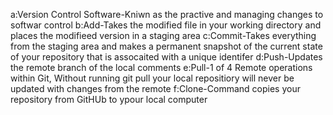 a:Version Control Software-Kniwn as the practive and managing changes to softwar control 
b:Add-Takes the modified file in your working directory and places the modifieed version in a staging area
c:Commit-Takes everything from the staging area and makes a permanent snapshot of the current state of your repository that is assocaited with a unique identifer 
d:Push-Updates the remote branch of the local comments
e:Pull-1 of 4 Remote operations within Git, Without running git pull your local repositiory will never be updated with changes from the remote
f:Clone-Command copies your repository from GitHUb to ypour local computer
